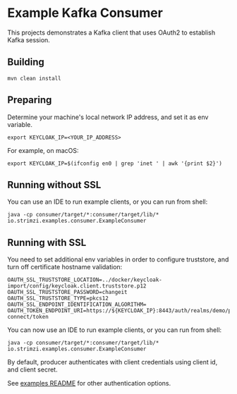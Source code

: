Example Kafka Consumer
======================

This projects demonstrates a Kafka client that uses OAuth2 to establish Kafka session.


Building
--------
    mvn clean install


Preparing
---------

Determine your machine's local network IP address, and set it as env variable.

    export KEYCLOAK_IP=<YOUR_IP_ADDRESS>

For example, on macOS:

    export KEYCLOAK_IP=$(ifconfig en0 | grep 'inet ' | awk '{print $2}')


Running without SSL
-------------------

You can use an IDE to run example clients, or you can run from shell:

    java -cp consumer/target/*:consumer/target/lib/* io.strimzi.examples.consumer.ExampleConsumer


Running with SSL
----------------

You need to set additional env variables in order to configure truststore, and turn off certificate hostname validation:

    OAUTH_SSL_TRUSTSTORE_LOCATION=../docker/keycloak-import/config/keycloak.client.truststore.p12
    OAUTH_SSL_TRUSTSTORE_PASSWORD=changeit
    OAUTH_SSL_TRUSTSTORE_TYPE=pkcs12
    OAUTH_SSL_ENDPOINT_IDENTIFICATION_ALGORITHM=
    OAUTH_TOKEN_ENDPOINT_URI=https://${KEYCLOAK_IP}:8443/auth/realms/demo/protocol/openid-connect/token

You can now use an IDE to run example clients, or you can run from shell:

    java -cp consumer/target/*:consumer/target/lib/* io.strimzi.examples.consumer.ExampleConsumer
    
By default, producer authenticates with client credentials using client id, and client secret.

See [examples README](../README.md) for other authentication options.
